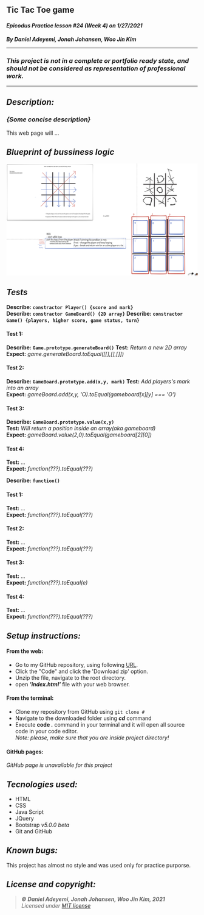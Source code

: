 ## Tic Tac Toe game
#### *Epicodus Practice lesson #24 (Week 4) on 1/27/2021*
***By Daniel Adeyemi, Jonah Johansen,  Woo Jin Kim***
___
### *This project is not in a complete or portfolio ready state, and should not be considered as representation of professional work.*
---
## *Description:*
### *{Some concise description}* 
This web page will ...

## *Blueprint of bussiness logic*
![img](img/whiteboard.png)

## *Tests*

**Describe: `constractor Player() {score and mark}`**   
**Describe: `constractor GameBoard() {2D array}`**
**Describe: `constractor Game() {players, higher score, game status, turn}`**      
#### Test 1:
**Describe: `Game.prototype.generateBoard()`**
**Test:** *Return a new 2D array*   
**Expect:** *game.generateBoard.toEqual([[],[],[]])* 
#### Test 2:  
**Describe: `GameBoard.prototype.add(x,y, mark)`** 
**Test:** *Add players's mark into an array*   
**Expect:** *gameBoard.add(x,y, 'O).toEqual(gameboard[x][y] === 'O')* 
#### Test 3:
**Describe: `GameBoard.prototype.value(x,y)`**   
**Test:** *Will return a position inside an array(aka gameboard)*   
**Expect:** *gameBoard.value(2,0).toEqual(gameboard[2][0])*   
#### Test 4:   
**Test:** *...*   
**Expect:** *function(???).toEqual(???)* 

**Describe: `function()`**   
#### Test 1:
**Test:** *...*   
**Expect:** *function(???).toEqual(???)* 
#### Test 2:   
**Test:** *...*   
**Expect:** *function(???).toEqual(???)* 
#### Test 3:   
**Test:** *...*   
**Expect:** *function(???).toEqual(e)*   
#### Test 4:   
**Test:** *...*   
**Expect:** *function(???).toEqual(???)* 

## *Setup instructions:*
#### From the web:
* Go to my GitHub repository, using following [URL](#).
* Click the "Code" and click the 'Download zip' option.
* Unzip the file, navigate to the root directory.
* open ***'index.html'*** file with your web browser.
#### From the terminal: 
* Clone my repository from GitHub using `git clone #`
* Navigate to the downloaded folder using ***cd*** command
* Execute **code .** command in your terminal and it will open all source code in your code editor.    
*Note: please, make sure that you are inside project directory!*
#### GitHub pages:
*GitHub page is unavailable for this project*

## *Tecnologies used:*
* HTML
* CSS
* Java Script
* JQuery
* Bootstrap *v5.0.0 beta*
* Git and GitHub

## *Known bugs:*
This project has almost no style and was used only for practice purporse.

## *License and copyright:*

> ***© Daniel Adeyemi, Jonah Johansen,  Woo Jin Kim, 2021***   
> *Licensed under [MIT license](https://mit-license.org/)*